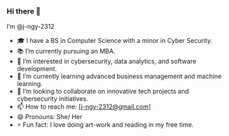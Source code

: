 ### Hi there 👋

I’m @j-ngy-2312

- 🎓 I have a BS in Computer Science with a minor in Cyber Security.
- 📚 I’m currently pursuing an MBA.
- 👀 I’m interested in cybersecurity, data analytics, and software development.
- 🌱 I’m currently learning advanced business management and machine learning.
- 💞️ I’m looking to collaborate on innovative tech projects and cybersecurity initiatives.
- 📫 How to reach me: [j-ngy-2312@gmail.com]
- 😄 Pronouns: She/ Her
- ⚡ Fun fact: I love doing art-work and reading in my free time.
